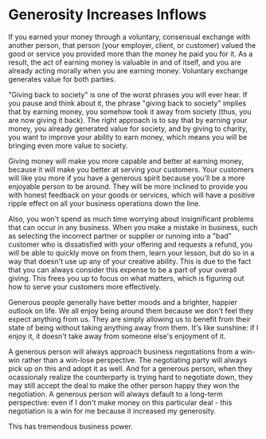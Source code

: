 # Generosity Increases Inflows

If you earned your money through a voluntary, consensual exchange with another person, that person (your employer, client, or customer) valued the good or service you provided more than the money he paid you for it. As a result, the act of earning money is valuable in and of itself, and you are already acting morally when you are earning money. Voluntary exchange generates value for both parties.

"Giving back to society" is one of the worst phrases you will ever hear. If you pause and think about it, the phrase "giving back to society" implies that by earning money, you somehow took it away from society (thus, you are now giving it back). The right approach is to say that by earning your money, you already generated value for society, and by giving to charity, you want to improve your ability to earn money, which means you will be bringing even more value to society.

Giving money will make you more capable and better at earning money, because it will make you better at serving your customers. Your customers will like you more if you have a generous spirit because you'll be a more enjoyable person to be around. They will be more inclined to provide you with honest feedback on your goods or services, which will have a positive ripple effect on all your business operations down the line.

Also, you won't spend as much time worrying about insignificant problems that can occur in any business. When you make a mistake in business, such as selecting the incorrect partner or supplier or running into a "bad" customer who is dissatisfied with your offering and requests a refund, you will be able to quickly move on from them, learn your lesson, but do so in a way that doesn't use up any of your creative ability. This is due to the fact that you can always consider this expense to be a part of your overall giving. This frees you up to focus on what matters, which is figuring out how to serve your customers more effectively.

Generous people generally have better moods and a brighter, happier outlook on life. We all enjoy being around them because we don't feel they expect anything from us. They are simply allowing us to benefit from their state of being without taking anything away from them. It's like sunshine: if I enjoy it, it doesn't take away from someone else's enjoyment of it.

A generous person will always approach business negotiations from a win-win rather than a win-lose perspective. The negotiating party will always pick up on this and adopt it as well. And for a generous person, when they ocassionaly realize the counterparty is trying hard to negotiate down, they may still accept the deal to make the other person happy they won the negotiation. A generous person will always default to a long-term perspective: even if I don't make money on this particular deal - this negotiation is a win for me because it increased my generosity.

This has tremendous business power.

